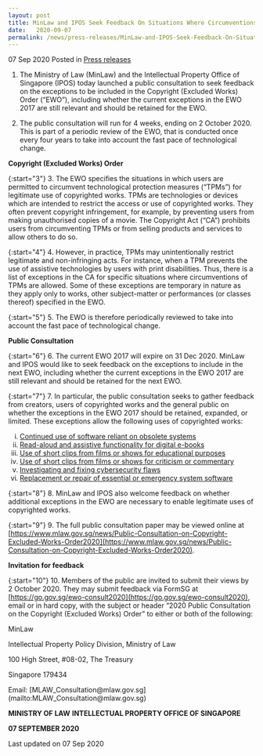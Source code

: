 ```yaml
---
layout: post
title: MinLaw and IPOS Seek Feedback On Situations Where Circumventions of Technological Protection Measures Are Allowed
date:   2020-09-07
permalink: /news/press-releases/MinLaw-and-IPOS-Seek-Feedback-On-Situations-Where-Circumventions-of-Technological-Protection-Measures-Are-Allowed
---
```


07 Sep 2020 Posted in [Press releases](/news/press-releases)


1.	The Ministry of Law (MinLaw) and the Intellectual Property Office of Singapore (IPOS) today launched a public consultation to seek feedback on the exceptions to be included in the Copyright (Excluded Works) Order (“EWO”), including whether the current exceptions in the EWO 2017 are still relevant and should be retained for the EWO. 

2.	The public consultation will run for 4 weeks, ending on 2 October 2020. This is part of a periodic review of the EWO, that is conducted once every four years to take into account the fast pace of technological change. 

**Copyright (Excluded Works) Order**

{:start="3"}
3.	The EWO specifies the situations in which users are permitted to circumvent technological protection measures (“TPMs”) for legitimate use of copyrighted works. TPMs are technologies or devices which are intended to restrict the access or use of copyrighted works. They often prevent copyright infringement, for example, by preventing users from making unauthorised copies of a movie. The Copyright Act (“CA”) prohibits users from circumventing TPMs or from selling products and services to allow others to do so. 

{:start="4"}
4.	However, in practice, TPMs may unintentionally restrict legitimate and non-infringing acts. For instance, when a TPM prevents the use of assistive technologies by users with print disabilities. Thus, there is a list of exceptions in the CA for specific situations where circumventions of TPMs are allowed. Some of these exceptions are temporary in nature as they apply only to works, other subject-matter or performances (or classes thereof) specified in the EWO. 

{:start="5"}
5.	The EWO is therefore periodically reviewed to take into account the fast pace of technological change.
  
**Public Consultation**

{:start="6"}
6.	The current EWO 2017 will expire on 31 Dec 2020. MinLaw and IPOS would like to seek feedback on the exceptions to include in the next EWO, including whether the current exceptions in the EWO 2017 are still relevant and should be retained for the next EWO. 

{:start="7"}
7.	In particular, the public consultation seeks to gather feedback from creators, users of copyrighted works and the general public on whether the exceptions in the EWO 2017 should be retained, expanded, or limited. These exceptions allow the following uses of copyrighted works:   

<ol style="list-style-type: lower-roman">
<li><u>Continued use of software reliant on obsolete systems</u>
<li><u>Read-aloud and assistive functionality for digital e-books</u>
<li><u>Use of short clips from films or shows for educational purposes</u> 
<li><u>Use of short clips from films or shows for criticism or commentary</u> 
<li><u>Investigating and fixing cybersecurity flaws</u> 
<li><u>Replacement or repair of essential or emergency system software</u> 
</ol>

{:start="8"}
8.	MinLaw and IPOS also welcome feedback on whether additional exceptions in the EWO are necessary to enable legitimate uses of copyrighted works.

{:start="9"}
9.	The full public consultation paper may be viewed online at [https://www.mlaw.gov.sg/news/Public-Consultation-on-Copyright-Excluded-Works-Order2020](https://www.mlaw.gov.sg/news/Public-Consultation-on-Copyright-Excluded-Works-Order2020). 

**Invitation for feedback**

{:start="10"}
10.	Members of the public are invited to submit their views by 2 October 2020.  They may submit feedback via FormSG at [https://go.gov.sg/ewo-consult2020](https://go.gov.sg/ewo-consult2020), email or in hard copy, with the subject or header “2020 Public Consultation on the Copyright (Excluded Works) Order” to either or both of the following:

<p class="address-centered">MinLaw</p>
<p class="address-centered">Intellectual Property Policy Division, Ministry of Law</p>
<p class="address-centered">100 High Street, #08-02, The Treasury</p>
<p class="address-centered">Singapore 179434</p>

<p class="address-centered">Email: [MLAW_Consultation@mlaw.gov.sg](mailto:MLAW_Consultation@mlaw.gov.sg)</p>
 

**MINISTRY OF LAW**
**INTELLECTUAL PROPERTY OFFICE OF SINGAPORE**

**07 SEPTEMBER 2020**

<p class="right-side-updated">Last updated on 07 Sep 2020</p>
